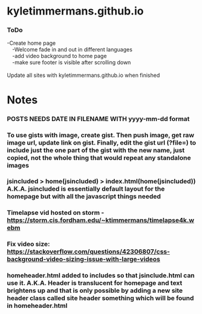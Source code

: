 # kyletimmermans.github.io


### ToDo

<div>-Create home page</div>
<div>&ensp;&ensp;-Welcome fade in and out in different languages</div>
<div>&ensp;&ensp;-add video background to home page</div>
<div>&ensp;&ensp;-make sure footer is visible after scrolling down</div>

</br>

<div>Update all sites with kyletimmermans.github.io when finished</div>

# Notes
### POSTS NEEDS DATE IN FILENAME WITH yyyy-mm-dd format
### To use gists with image, create gist. Then push image, get raw image url, update link on gist. Finally, edit the gist url (?file=) to include just the one part of the gist with the new name, just copied, not the whole thing that would repeat any standalone images
### jsincluded > home(jsincluded) > index.html(home(jsincluded)) A.K.A. jsincluded is essentially default layout for the homepage but with all the javascript things needed
### Timelapse vid hosted on storm - https://storm.cis.fordham.edu/~ktimmermans/timelapse4k.webm
### Fix video size: https://stackoverflow.com/questions/42306807/css-background-video-sizing-issue-with-large-videos
### homeheader.html added to includes so that jsinclude.html can use it. A.K.A. Header is translucent for homepage and text brightens up and that is only possible by adding a new site header class called site header something which will be found in homeheader.html

